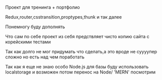 Проект для тренинга + портфолио

Redux,router,csstransition,proptypes,thunk и так далее 

Понемногу буду дополнять

Что сам по себе проект из себя предствляет чисто копию сайта с корейскими тестами 

Так как долго не мог придумать что сделать,а это вроде не суууупер сложно но есть над чем поработать

Так как я еще не знаю особо Node.js для базы буду использовать localstorage и возможен потом перенос на Node/ 'MERN'
посмотрим
